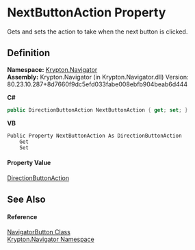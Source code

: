 # NextButtonAction Property


Gets and sets the action to take when the next button is clicked.



## Definition
**Namespace:** <a href="a21ac074-d119-3dc6-bd1c-d3a12c0128bc.md">Krypton.Navigator</a>  
**Assembly:** Krypton.Navigator (in Krypton.Navigator.dll) Version: 80.23.10.287+8d7660f9dc5efd033fabe008ebfb904beab6d444

**C#**
``` C#
public DirectionButtonAction NextButtonAction { get; set; }
```
**VB**
``` VB
Public Property NextButtonAction As DirectionButtonAction
	Get
	Set
```



#### Property Value
<a href="6769ce63-ca2f-92bf-92a8-d8c63b8e7d52.md">DirectionButtonAction</a>

## See Also


#### Reference
<a href="b5789161-5ec6-c628-89dc-1f832a858116.md">NavigatorButton Class</a>  
<a href="a21ac074-d119-3dc6-bd1c-d3a12c0128bc.md">Krypton.Navigator Namespace</a>  
